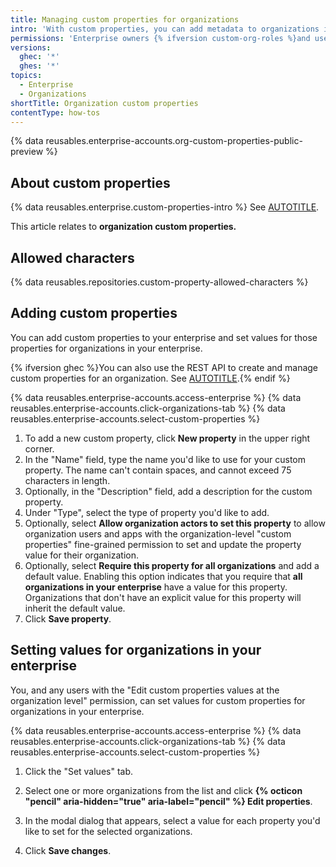 ```yaml
---
title: Managing custom properties for organizations
intro: 'With custom properties, you can add metadata to organizations in your enterprise and use that metadata to target repositories with rulesets.'
permissions: 'Enterprise owners {% ifversion custom-org-roles %}and users with the "Manage the Enterprise''s custom properties definitions" permission {% endif %}can add and set a custom property schema at the enterprise level.'
versions:
  ghec: '*'
  ghes: '*'
topics:
  - Enterprise
  - Organizations
shortTitle: Organization custom properties
contentType: how-tos
---
```


{% data reusables.enterprise-accounts.org-custom-properties-public-preview %}

## About custom properties

{% data reusables.enterprise.custom-properties-intro %} See [AUTOTITLE](/admin/managing-accounts-and-repositories/managing-organizations-in-your-enterprise/custom-properties).

This article relates to **organization custom properties.**

## Allowed characters

{% data reusables.repositories.custom-property-allowed-characters %}

## Adding custom properties

You can add custom properties to your enterprise and set values for those properties for organizations in your enterprise.

{% ifversion ghec %}You can also use the REST API to create and manage custom properties for an organization. See [AUTOTITLE](/rest/enterprise-admin/custom-properties).{% endif %}

{% data reusables.enterprise-accounts.access-enterprise %}
{% data reusables.enterprise-accounts.click-organizations-tab %}
{% data reusables.enterprise-accounts.select-custom-properties %}
1. To add a new custom property, click **New property** in the upper right corner.
1. In the "Name" field, type the name you'd like to use for your custom property. The name can't contain spaces, and cannot exceed 75 characters in length.
1. Optionally, in the "Description" field, add a description for the custom property.
1. Under "Type", select the type of property you'd like to add.
1. Optionally, select **Allow organization actors to set this property** to allow organization users and apps with the organization-level "custom properties" fine-grained permission to set and update the property value for their organization.
1. Optionally, select **Require this property for all organizations** and add a default value. Enabling this option indicates that you require that **all organizations in your enterprise** have a value for this property. Organizations that don't have an explicit value for this property will inherit the default value.
1. Click **Save property**.

## Setting values for organizations in your enterprise

You, and any users with the "Edit custom properties values at the organization level" permission, can set values for custom properties for organizations in your enterprise.

{% data reusables.enterprise-accounts.access-enterprise %}
{% data reusables.enterprise-accounts.click-organizations-tab %}
{% data reusables.enterprise-accounts.select-custom-properties %}
1. Click the "Set values" tab.
1. Select one or more organizations from the list and click **{% octicon "pencil" aria-hidden="true" aria-label="pencil" %} Edit properties**.

1. In the modal dialog that appears, select a value for each property you'd like to set for the selected organizations.
1. Click **Save changes**.
